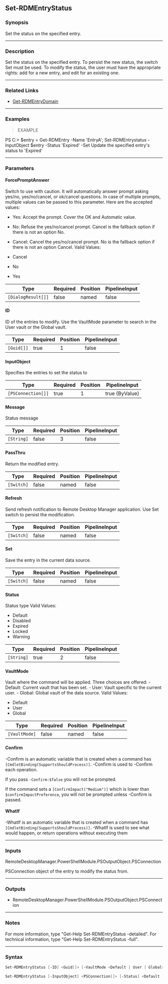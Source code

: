 Set-RDMEntryStatus
------------------

### Synopsis
Set the status on the specified entry.

---

### Description

Set the status on the specified entry. To persist the new status, the switch Set must be used.
    To modify the status, the user must have the appropriate rights: add for a new entry, and edit for an existing one.

---

### Related Links
* [Get-RDMEntryDomain](Get-RDMEntryDomain)

---

### Examples
> EXAMPLE

PS C:\> $entry = Get-RDMEntry -Name 'EntryA';
    Set-RDMEntrystatus -InputObject $entry -Status 'Expired' -Set
Update the specified entry's status to 'Expired'

---

### Parameters
#### **ForcePromptAnswer**
Switch to use with caution. It will automatically answer prompt asking yes/no, yes/no/cancel, or ok/cancel questions. In case of multiple prompts, multiple values can be passed to this parameter. Here are the accepted values:
* Yes: Accept the prompt. Cover the OK and Automatic value.
* No: Refuse the yes/no/cancel prompt. Cancel is the fallback option if there is not an option No.
* Cancel: Cancel the yes/no/cancel prompt. No is the fallback option if there is not an option Cancel.
Valid Values:

* Cancel
* No
* Yes

|Type              |Required|Position|PipelineInput|
|------------------|--------|--------|-------------|
|`[DialogResult[]]`|false   |named   |false        |

#### **ID**
ID of the entries to modify. Use the VaultMode parameter to search in the User vault or the Global vault.

|Type      |Required|Position|PipelineInput|
|----------|--------|--------|-------------|
|`[Guid[]]`|true    |1       |false        |

#### **InputObject**
Specifies the entries to set the status to

|Type              |Required|Position|PipelineInput |
|------------------|--------|--------|--------------|
|`[PSConnection[]]`|true    |1       |true (ByValue)|

#### **Message**
Status message

|Type      |Required|Position|PipelineInput|
|----------|--------|--------|-------------|
|`[String]`|false   |3       |false        |

#### **PassThru**
Return the modified entry.

|Type      |Required|Position|PipelineInput|
|----------|--------|--------|-------------|
|`[Switch]`|false   |named   |false        |

#### **Refresh**
Send refresh notification to Remote Desktop Manager application. Use Set switch to persist the modification.

|Type      |Required|Position|PipelineInput|
|----------|--------|--------|-------------|
|`[Switch]`|false   |named   |false        |

#### **Set**
Save the entry in the current data source.

|Type      |Required|Position|PipelineInput|
|----------|--------|--------|-------------|
|`[Switch]`|false   |named   |false        |

#### **Status**
Status type
Valid Values:

* Default
* Disabled
* Expired
* Locked
* Warning

|Type      |Required|Position|PipelineInput|
|----------|--------|--------|-------------|
|`[String]`|true    |2       |false        |

#### **VaultMode**
Vault where the command will be applied. Three choices are offered:
        - Default: Current vault that has been set.
        - User: Vault specific to the current user.
        - Global: Global vault of the data source.
Valid Values:

* Default
* User
* Global

|Type         |Required|Position|PipelineInput|
|-------------|--------|--------|-------------|
|`[VaultMode]`|false   |named   |false        |

#### **Confirm**
-Confirm is an automatic variable that is created when a command has ```[CmdletBinding(SupportsShouldProcess)]```.
-Confirm is used to -Confirm each operation.

If you pass ```-Confirm:$false``` you will not be prompted.

If the command sets a ```[ConfirmImpact("Medium")]``` which is lower than ```$confirmImpactPreference```, you will not be prompted unless -Confirm is passed.

#### **WhatIf**
-WhatIf is an automatic variable that is created when a command has ```[CmdletBinding(SupportsShouldProcess)]```.
-WhatIf is used to see what would happen, or return operations without executing them

---

### Inputs
RemoteDesktopManager.PowerShellModule.PSOutputObject.PSConnection

PSConnection object of the entry to modify the status from.

---

### Outputs
* RemoteDesktopManager.PowerShellModule.PSOutputObject.PSConnection

---

### Notes
For more information, type "Get-Help Set-RDMEntryStatus -detailed". For technical information, type "Get-Help Set-RDMEntryStatus -full".

---

### Syntax
```PowerShell
Set-RDMEntryStatus [-ID] <Guid[]> [-VaultMode <Default | User | Global>] [-Status] <Default | Disabled | Expired | Locked | Warning> [[-Message] <String>] [-PassThru] [-Refresh] [-Set] [-ForcePromptAnswer <Cancel | No | Yes>] [-Confirm] [-WhatIf] [<CommonParameters>]
```
```PowerShell
Set-RDMEntryStatus [-InputObject] <PSConnection[]> [-Status] <Default | Disabled | Expired | Locked | Warning> [[-Message] <String>] [-PassThru] [-Refresh] [-Set] [-ForcePromptAnswer <Cancel | No | Yes>] [-Confirm] [-WhatIf] [<CommonParameters>]
```
